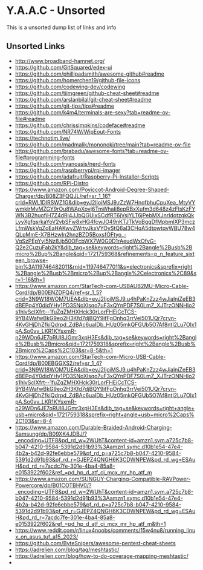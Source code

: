 <!-- ======================================== unsorted.md Start ======================================== -->


<!-- ------------------------------ Intro Start ------------------------------ -->

# Y.A.A.C - Unsorted

This is a unsorted dump list of links and info

<!-- ------------------------------ Intro End ------------------------------ -->


<!-- ------------------------------ Overview Start ------------------------------ -->

<!-- ------------------------------ Overview Start ------------------------------ -->


<!-- ------------------------------ Unsorted Links Start ------------------------------ -->

## Unsorted Links

- http://www.broadband-hamnet.org/
- https://github.com/GitSquared/edex-ui
- https://github.com/phillipadsmith/awesome-github#readme
- https://github.com/homerchen19/github-file-icons
- https://github.com/codewing-dev/codewing
- https://github.com/tiimgreen/github-cheat-sheet#readme
- https://github.com/arslanbilal/git-cheat-sheet#readme
- https://github.com/git-tips/tips#readme
- https://github.com/k4m4/terminals-are-sexy?tab=readme-ov-file#readme
- https://github.com/chrissimpkins/codeface#readme
- https://github.com/NR74W/WipEout-Fonts
- https://technotim.live/
- https://github.com/madmalik/mononoki/tree/main?tab=readme-ov-file
- https://github.com/brabadu/awesome-fonts?tab=readme-ov-file#programming-fonts
- https://github.com/ryanoasis/nerd-fonts
- https://github.com/raspberrypi/rpi-imager
- https://github.com/adafruit/Raspberry-Pi-Installer-Scripts
- https://github.com/RPi-Distro
- https://www.amazon.com/Poyiccot-Android-Degree-Shaped-Charger/dp/B08Z3FQQJL/ref=sr_1_16?crid=RWL1DIRSWZ1G&dib=eyJ2IjoiMSJ9.rZzW7HnqfbhuCpuXea_MtyVYwmklrMvMZGY9rOu8WApXovj6TmWhaIi8epRBxXufm3d648z4zFlsKzFYWN3B2huofjH7Z4dRj4JJbQGUixSCdfRT6jVsjYLT6jPebMXJnrldotzqkQkLyyXgfgsrkaYoV2vbSFw8xHG4fcwJO49nKTJTkVoBggDfMpbmlXP3mczLfmWskVqZoEaHAKwvZWrtvJkxVYOyStQ6al3CHqA5dtpwtqvWBU78w4QLpMmE-X7BHzwIn2hnzBZD5BoxsfOFtyo_-VqSzPEpYyI5Nz8.jb50OFcbWX7W0G0D1rAeudWxOfyG-Q2e2CuzuFab2kY&dib_tag=se&keywords=right%2Bangle%2Busb%2Bmicro%2Bup%2Bangle&qid=1721759368&refinements=p_n_feature_sixteen_browse-bin%3A119746482011&rnid=119746477011&s=electronics&sprefix=right%2Bangle%2Busb%2Bmicro%2Bup%2Bangle%2Celectronics%2C89&sr=1-16&th=1
- https://www.amazon.com/StarTech-com-USBAUB2MU-Micro-Cable-Cord/dp/B00ENZDFQ4/ref=sr_1_5?crid=3N9W18WOM7UEA&dib=eyJ2IjoiMSJ9.u4hPaKnZzz4wJialniZeEB3dBEPq4Y0didYHy1PD3SNoXlsqo7uF3xQYnPDF7S0LmZ_XJTrzONNHIo2s1hlvScIXfrt--1fuZqZMHXHck30rLorFHEiCcTCS-9YB4WafwBkG9eo2H3Kfd7djBQY9jfFgOnhq3rrVei501UQr7cryn-4KvGHjDhZfkiQdrpd_ZdBAc6uaIDb_HUz05mkQFGUb5O7Af8ntI2Lu7Olx1pA.So0vv_LKR1KYsxmR-n29WDn6JE7oRUI8JGmr3xpH3Es&dib_tag=se&keywords=right%2Bangle%2Busb%2Bmicro&qid=1721759318&sprefix=right%2Bangle%2Busb%2Bmicro%2Caps%2C103&sr=8-5&th=1
- https://www.amazon.com/StarTech-com-Micro-USB-Cable-Cord/dp/B00EBGGXS2/ref=sr_1_4?crid=3N9W18WOM7UEA&dib=eyJ2IjoiMSJ9.u4hPaKnZzz4wJialniZeEB3dBEPq4Y0didYHy1PD3SNoXlsqo7uF3xQYnPDF7S0LmZ_XJTrzONNHIo2s1hlvScIXfrt--1fuZqZMHXHck30rLorFHEiCcTCS-9YB4WafwBkG9eo2H3Kfd7djBQY9jfFgOnhq3rrVei501UQr7cryn-4KvGHjDhZfkiQdrpd_ZdBAc6uaIDb_HUz05mkQFGUb5O7Af8ntI2Lu7Olx1pA.So0vv_LKR1KYsxmR-n29WDn6JE7oRUI8JGmr3xpH3Es&dib_tag=se&keywords=right+angle+usb+micro&qid=1721759318&sprefix=right+angle+usb+micro%2Caps%2C103&sr=8-4
- https://www.amazon.com/Durable-Braided-Android-Charging-Samsung/dp/B09XK4JDBJ/?_encoding=UTF8&pd_rd_w=2WUhT&content-id=amzn1.sym.a725c7b8-b047-4210-9584-5391d2d91b93%3Aamzn1.symc.d10b1e54-47e4-4b2a-b42d-92fe6ebbe579&pf_rd_p=a725c7b8-b047-4210-9584-5391d2d91b93&pf_rd_r=GJEPZ4QNGH6K3CDWNPEW&pd_rd_wg=ESAuH&pd_rd_r=7acdc7fe-301e-4ba4-85a8-e0153922f602&ref_=pd_hp_d_atf_ci_mcx_mr_hp_atf_m
- https://www.amazon.com/SUNGUY-Charging-Compatible-RAVPower-Powercore/dp/B01COTBHV0/?_encoding=UTF8&pd_rd_w=2WUhT&content-id=amzn1.sym.a725c7b8-b047-4210-9584-5391d2d91b93%3Aamzn1.symc.d10b1e54-47e4-4b2a-b42d-92fe6ebbe579&pf_rd_p=a725c7b8-b047-4210-9584-5391d2d91b93&pf_rd_r=GJEPZ4QNGH6K3CDWNPEW&pd_rd_wg=ESAuH&pd_rd_r=7acdc7fe-301e-4ba4-85a8-e0153922f602&ref_=pd_hp_d_atf_ci_mcx_mr_hp_atf_m&th=1
- https://www.reddit.com/r/linux4noobs/comments/15w4nu8/running_linux_on_asus_tuf_a15_2023/
- https://github.com/ByteSnipers/awesome-pentest-cheat-sheets
- https://adrelien.com/blog/tag/meshtastic/
- https://adrelien.com/blog/how-to-do-coverage-mapping-meshtastic/
- 


<!-- ------------------------------ Unsorted Links End ------------------------------ -->


<!-- ------------------------------ Outro Start ------------------------------ -->

<!-- ------------------------------ Outro End ------------------------------ -->


<!-- ======================================== unsorted.md end ======================================== -->
